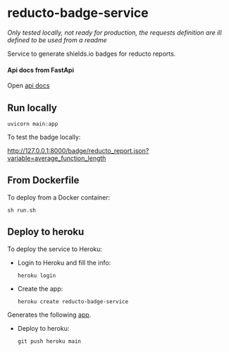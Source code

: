 # reducto-badge-service

*Only tested locally, not ready for production, the requests definition are 
ill defined to be used from a readme*

Service to generate shields.io badges for reducto reports.

#### Api docs from FastApi

Open [api docs](https://reducto-badge-service.herokuapp.com/docs)

## Run locally

    uvicorn main:app

To test the badge locally:

http://127.0.0.1:8000/badge/reducto_report.json?variable=average_function_length


## From Dockerfile

To deploy from a Docker container:

    sh run.sh


## Deploy to heroku

To deploy the service to Heroku:

- Login to Heroku and fill the info:

    `heroku login`

- Create the app:

    `heroku create reducto-badge-service`

Generates the following 
[app](https://reducto-badge-service.herokuapp.com/).

- Deploy to heroku:

    `git push heroku main`
